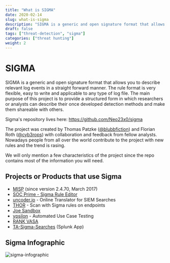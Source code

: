 ```yaml
---
title: "What is SIGMA"
date: 2020-02-14
slug: what-is-sigma
description: "SIGMA is a generic and open signature format that allows you to describe relevant log events in a straight forward manner"
draft: false
tags: ["threat-detection", "sigma"]
categories: ["threat hunting"]
weight: 2
---
```


# SIGMA

SIGMA is a generic and open signature format that allows you to describe relevant log events in a straight forward manner. The rule format is very flexible, easy to write and applicable to any type of log file. The main purpose of this project is to provide a structured form in which researchers or analysts can describe their once developed detection methods and make them shareable with others.

Sigma's repository lives here: https://github.com/Neo23x0/sigma

The project was created by Thomas Patzke ([@blubbfiction](https://twitter.com/blubbfiction)) and Florian Roth ([@cyb3rops](https://twitter.com/cyb3rops)) with collaboration and feedback from fellow analysts. Nowadays people from all over the world contribute to the project with new rules and the trend is rasing.

We will only mention a few characteristics of the project since the repo contains most of the information you will need.

## Projects or Products that use Sigma


* [MISP](http://www.misp-project.org/2017/03/26/MISP.2.4.70.released.html) (since version 2.4.70, March 2017)
* [SOC Prime - Sigma Rule Editor](https://tdm.socprime.com/sigma/)
* [uncoder.io](https://uncoder.io/) - Online Translator for SIEM Searches
* [THOR](https://www.nextron-systems.com/2018/06/28/spark-applies-sigma-rules-in-eventlog-scan/) - Scan with Sigma rules on endpoints
* [Joe Sandbox](https://www.joesecurity.org/)
* [ypsilon](https://github.com/P4T12ICK/ypsilon) - Automated Use Case Testing 
* [RANK VASA](https://globenewswire.com/news-release/2019/03/04/1745907/0/en/RANK-Software-to-Help-MSSPs-Scale-Cybersecurity-Offerings.html)
* [TA-Sigma-Searches](https://github.com/dstaulcu/TA-Sigma-Searches) (Splunk App)

## Sigma Infographic

![sigma-infographic](https://github.com/Neo23x0/sigma/raw/master/images/sigma_infographic_lq.png)